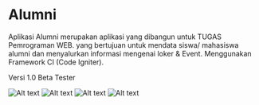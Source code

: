 # Alumni
Aplikasi Alumni merupakan aplikasi yang dibangun untuk TUGAS Pemrograman WEB. yang bertujuan untuk mendata siswa/ mahasiswa alumni dan menyalurkan informasi mengenai loker & Event.
Menggunakan Framework CI (Code Igniter).

Versi 1.0 Beta Tester

![Alt text](https://github.com/daanangp/Aplikasi-Alumni/tree/master/Screenshoot1.jpg?raw=true "1")
![Alt text](https://github.com/daanangp/Aplikasi-Alumni/tree/master/Screenshoot2.jpg?raw=true "2")
![Alt text](https://github.com/daanangp/Aplikasi-Alumni/tree/master/Screenshoot3.jpg?raw=true "3")
![Alt text](https://github.com/daanangp/Aplikasi-Alumni/tree/master/Screenshoot4.jpg?raw=true "4")

